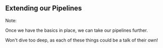 ## Extending our Pipelines

Note:

Once we have the basics in place, we can take our pipelines further.

Won't dive too deep, as each of these things could be a talk of their own!
